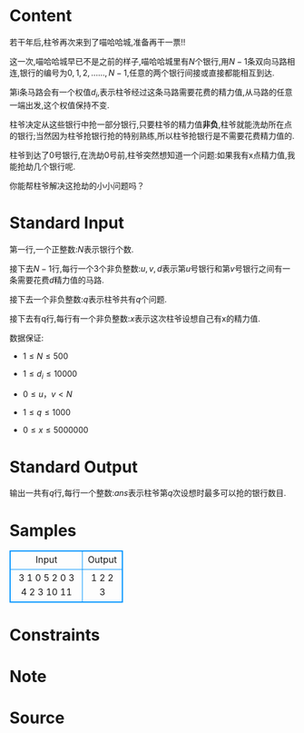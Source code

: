 
# Content

若干年后,柱爷再次来到了喵哈哈城,准备再干一票!!

这一次,喵哈哈城早已不是之前的样子,喵哈哈城里有$N$个银行,用$N-1$条双向马路相连,银行的编号为$0,1,2,......,N-1$,任意的两个银行间接或直接都能相互到达.

第i条马路会有一个权值$d{_i}$,表示柱爷经过这条马路需要花费的精力值,从马路的任意一端出发,这个权值保持不变.

柱爷决定从这些银行中抢一部分银行,只要柱爷的精力值**非负**,柱爷就能洗劫所在点的银行;当然因为柱爷抢银行抢的特别熟练,所以柱爷抢银行是不需要花费精力值的.

柱爷到达了$0$号银行,在洗劫$0$号前,柱爷突然想知道一个问题:如果我有x点精力值,我能抢劫几个银行呢.

你能帮柱爷解决这抢劫的小小问题吗？

# Standard Input

第一行,一个正整数:$N$表示银行个数.

接下去$N-1$行,每行一个$3$个非负整数:$u,v,d$表示第$u$号银行和第$v$号银行之间有一条需要花费$d$精力值的马路.

接下去一个非负整数:$q$表示柱爷共有$q$个问题.

接下去有q行,每行有一个非负整数:$x$表示这次柱爷设想自己有x的精力值.

 数据保证:

* $1 \leq N \leq 500$

* $1\leq d{_i}\leq 10000$
* $0 \leq u，v < N$
* $1 \leq q \leq 1000$ 
* $0 \leq x \leq 5000000$

# Standard Output

输出一共有$q$行,每行一个整数:$ans$表示柱爷第$q$次设想时最多可以抢的银行数目.

# Samples

<style>
        table,table tr th, table tr td { border:1px solid #0094ff; }
        table { width: 200px; min-height: 25px; line-height: 25px; text-align: center; border-collapse: collapse;}   
    </style>
<table>
	<tr>
		<td>Input</td>
		<td>Output</td>
	</tr>
<tr><td>3
1 0 5
2 0 3
4
2
3
10
11</td><td>1
2
2
3</td></tr></table>


# Constraints



# Note



# Source


